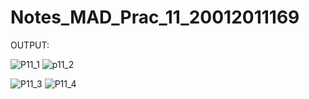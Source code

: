 # Notes_MAD_Prac_11_20012011169
OUTPUT:

![P11_1](https://user-images.githubusercontent.com/78149426/202892906-b3a26307-a1f8-4e36-96ab-9b4cfe62b5f8.jpg)
![p11_2](https://user-images.githubusercontent.com/78149426/202892912-1fb5834d-9135-4910-a240-b7387821d40c.jpg)

![P11_3](https://user-images.githubusercontent.com/78149426/202892916-f2b793f2-7555-4c0f-af78-77c535c6b2d2.jpg)
![P11_4](https://user-images.githubusercontent.com/78149426/202892920-cedd5e3b-cb7e-48ab-905a-67d7912e80d1.jpeg)
